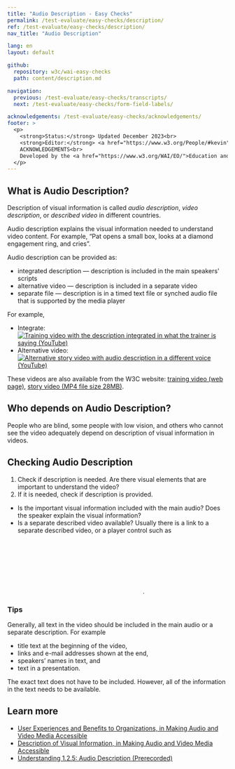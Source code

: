 ```yaml
---
title: "Audio Description - Easy Checks"
permalink: /test-evaluate/easy-checks/description/
ref: /test-evaluate/easy-checks/description/
nav_title: "Audio Description"

lang: en
layout: default

github:
  repository: w3c/wai-easy-checks
  path: content/description.md

navigation:
  previous: /test-evaluate/easy-checks/transcripts/
  next: /test-evaluate/easy-checks/form-field-labels/

acknowledgements: /test-evaluate/easy-checks/acknowledgements/
footer: >
  <p>
    <strong>Status:</strong> Updated December 2023<br>
    <strong>Editor:</strong> <a href="https://www.w3.org/People/#kevin">Kevin White</a><br>
    ACKNOWLEDGEMENTS<br>
    Developed by the <a href="https://www.w3.org/WAI/EO/">Education and Outreach Working Group (EOWG)</a>. Updated as part of the <a href="https://www.w3.org/WAI/about/projects/wai-coop/">WAI-CooP project</a>, co-funded by the European Commission.
  </p>
---
```


## What is Audio Description?

Description of visual information is called _audio description_, _video description_, or _described video_ in different countries.

Audio description explains the visual information needed to understand video content. For example, “Pat opens a small box, looks at a diamond engagement ring, and cries”.

Audio description can be provided as:
- integrated description — description is included in the main speakers' scripts
- alternative video — description is included in a separate video
- separate file — description is in a timed text file or synched audio file that is supported by the media player

For example,

* Integrate:<br>[<img src="https://www.w3.org/WAI/content-images/wai-media-guide/eg-integrated-description.png" alt="Training video with the description integrated in what the trainer is saying (YouTube)" class="normal video">](https://www.youtube.com/watch?v=JUfmCvdzqbM)
* Alternative video:<br>[<img src="https://www.w3.org/WAI/content-images/wai-media-guide/using-description.jpg" alt="Alternative story video with audio description in a different voice (YouTube)" class="normal video">](https://www.youtube.com/watch?v=F3A1VffiOH4)

These videos are also available from the W3C website: <a href="https://www.w3.org/2020/10/TPAC/w3cx-challenging-assumptions.html#talk" >training video (web page)</a>, <a href="http://media.w3.org/wai/perspective-videos/text-to-speech-ad.mp4">story video (MP4 file size 28MB)</a>.

## Who depends on Audio Description?

People who are blind, some people with low vision, and others who cannot see the video adequately depend on description of visual information in videos.

## Checking Audio Description

1. Check if description is needed. Are there visual elements that are important to understand the video?
2. If it is needed, check if description is provided.
* Is the important visual information included with the main audio? Does the speaker explain the visual information?
* Is a separate described video available? Usually there is a link to a separate described video, or a player control such as <svg role="img" aria-label="Audio Description logo" class="icon-audio-description " data-status="audio-described" style="margin:-0.5em"><use xlink:href="{{ "/assets/images/icons.svg#icon-audio-description" | relative_url }}"></use></svg>.

### Tips

Generally, all text in the video should be included in the main audio or a separate description. For example

* title text at the beginning of the video,
* links and e-mail addresses shown at the end,
* speakers’ names in text, and
* text in a presentation.

The exact text does not have to be included. However, all of the information in the text needs to be available.

## Learn more

* [User Experiences and Benefits to Organizations, in Making Audio and Video Media Accessible](/media/av/users-orgs/)
* [Description of Visual Information, in Making Audio and Video Media Accessible](/media/av/description/)
* [Understanding 1.2.5: Audio Description (Prerecorded)](https://www.w3.org/WAI/WCAG22/Understanding/audio-description-prerecorded.html)
